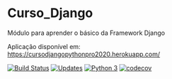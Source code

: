 # Curso_Django
Módulo para aprender o básico da Framework Django

Aplicação disponível em: https://cursodjangopythonpro2020.herokuapp.com/

[![Build Status](https://travis-ci.com/ivansilva86/Curso_Django.svg?branch=master)](https://travis-ci.com/ivansilva86/Curso_Django)
[![Updates](https://pyup.io/repos/github/ivansilva86/Curso_Django/shield.svg)](https://pyup.io/repos/github/ivansilva86/Curso_Django/)
[![Python 3](https://pyup.io/repos/github/ivansilva86/Curso_Django/python-3-shield.svg)](https://pyup.io/repos/github/ivansilva86/Curso_Django/)
[![codecov](https://codecov.io/gh/ivansilva86/Curso_Django/branch/master/graph/badge.svg)](https://codecov.io/gh/ivansilva86/Curso_Django)